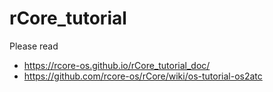 # rCore_tutorial
Please read 
- https://rcore-os.github.io/rCore_tutorial_doc/
- https://github.com/rcore-os/rCore/wiki/os-tutorial-os2atc
